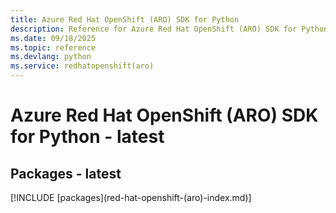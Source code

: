 ```yaml
---
title: Azure Red Hat OpenShift (ARO) SDK for Python
description: Reference for Azure Red Hat OpenShift (ARO) SDK for Python
ms.date: 09/18/2025
ms.topic: reference
ms.devlang: python
ms.service: redhatopenshift(aro)
---
```

# Azure Red Hat OpenShift (ARO) SDK for Python - latest
## Packages - latest
[!INCLUDE [packages](red-hat-openshift-(aro\)-index.md)]